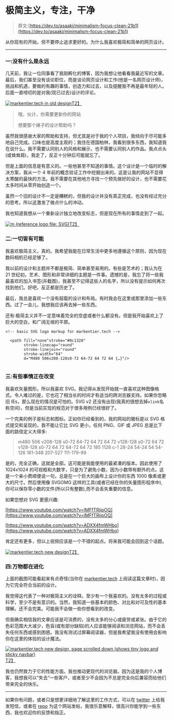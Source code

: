 # 极简主义，专注，干净

> 原文:[https://dev.to/asaaki/minimalism-focus-clean-21b1](https://dev.to/asaaki/minimalism-focus-clean-21b1)

从你现有的开始，但不要停止追求更好的。为什么我喜欢极简和简单的网页设计。

* * *

### 一:没有什么是永远

几天前，我让一位同事看了我刚孵化的博客，因为我想让他看看我最近写的文章。最后，我们甚至没有谈论职位，而是谈论网页设计和工作(他是一名网页设计师)，挑战和机遇，要做的有趣的事情，创造力和过去，以及提醒我不再是最年轻的人。后面一直唠叨的是对我(现已过去)设计的评论。

[![markentier.tech in old design](../Images/be2938c9df54525a9c0d058dbb9357db.png)T2】](https://res.cloudinary.com/practicaldev/image/fetch/s--1A-it6CS--/c_limit%2Cf_auto%2Cfl_progressive%2Cq_auto%2Cw_880/https://markentier.tech/posts/2018/05/minimalism-focus-clean-redesign/mtt-old.png)

> 哦，伙计，你需要更新你的网站
> 
> 想要那个婊子的设计帮助吗？

虽然我很感谢大家的帮助和支持，但尤其是对于我的个人项目，我倾向于尽可能多地自己完成。口味也是高度主观的；我住在德国柏林，我看到很多东西，我知道我在说什么。我不需要认同别人的风格和展示，也不需要认同别人的作品。我点点头(或耸耸肩)，我走了，反正十分钟后可能就忘了。

但是上面的信息是有意义的。一些他甚至不知道的事情。这个设计是一个临时的解决方案，我从一个 4 年前的概念验证工作中挖掘出来的。这是让我的网站不显得太寒酸的最快的方法。我不需要在其他地方寻找一个预先做好的设计，也不需要花太多时间从零开始创造一个。

虽然一个旧的设计不一定是糟糕的，但我的设计并没有真正完成，也没有经过充分的思考。所以这激发了做点什么的冲动。

我也知道我想从一个重新设计独立地改变标志，但是现在所有的事情走到了一起。

[![m (reference logo file; SVG)](../Images/95b31149fde3ae651aa68d3a598a2297.png)T2】](/m.svg)

### 二:一切皆有可能

我喜欢极简主义，真的。我希望我能在日常生活中更多地遵循这个原则，因为现在数码相机已经足够了。

我以前的设计和主题并不都是极简、简单甚至易用的。有些是艺术的；我认为在 21 世纪初，艺术、图形和非常详细的主题是一件事。遗憾的是，我忘了将一些我最喜欢的加入书签(并截图)，我甚至不记得这些人的名字，所以没有提示如何再次找到他们。好吧，反正都是历史了。

最后，我总是喜欢一个没有超载的设计和布局。有时我会在这里或那里添加一些东西。过了一会儿，我想我应该再去掉一些东西。

还有:极简主义并不一定意味着完全的空虚或者什么都没有。但是我开始喜欢上了巨大的空白，和广阔无垠的平原。

```
<!-- basic SVG logo markup for markentier.tech -->

  <path fill="none"stroke="#0c1328"
        stroke-linecap="round"
        stroke-linejoin="round"
        stroke-width="64"
        d="M480 506v208-128s0-72 64-72 64 72 64 {…}"/>
 
```

### 三:有些事情正在改变

我喜欢矢量图形。所以我喜欢 SVG。我记得从发现开始就一直喜欢这种图像格式。令人难过的是，它也花了相当长的时间才有适当的跨浏览器支持。如果你忽略旧 IEs，那么现在的情况是可怕的。SVG v2 还没有出现(我真的很想去掉`xlink`名称空间)，但是当前实现的规范对于很多用例已经很好了。

一个完美的例子是标志和图标。正如你已经看到的，我的网站的徽标是以 SVG 格式提交和呈现的，我不能让它比 SVG 更小，任何 PNG、GIF 或 JPEG 总是比下面的路径定义大得多:

> m480 506 v208-128 s0-72 64-72 64 72 64 72 v128-128 s0-72 64 72 v128-128 s0-72 64 72 64-72 64 72 185 1128 c-1 28-24 54-24 54 54-126 161-348 207-527 111-179-99

是的，完全正确，这就是全部。这可能是我能使用的最紧凑的版本。因此使用了 1024x1024 的可视框和大数字，只是为了避免小数，因为小数带有额外的点。这是一个亲小费顺便说一句，总是在一个巨大的画布上设计你的东西 1000 像素或更大的尺寸。然后使用像 SVGOMG 这样的工具(或者已经在你的矢量图形程序中),你可以保存零小数的文件(所以只有整数),而不会丢失重要的信息。

如果您想对 SVG 更感兴趣:

[https://www.youtube.com/watch?v=lMFfTRiipOQ](https://www.youtube.com/watch?v=lMFfTRiipOQ)

[https://www.youtube.com/watch?v=ADXX4fmWHbo](https://www.youtube.com/watch?v=ADXX4fmWHbo)

肯定还有更多，但以上视频应该是一个不错的起点。将来我可能会回到这个话题。

[![markentier.tech new design](../Images/61497bbcc89f9d3d406a85758084ddee.png)T2】](https://res.cloudinary.com/practicaldev/image/fetch/s--CUsz9GSN--/c_limit%2Cf_auto%2Cfl_progressive%2Cq_auto%2Cw_880/https://markentier.tech/posts/2018/05/minimalism-focus-clean-redesign/mtt-now.png)

### 四:万物都在进化

上面的截图可能看起来有点奇怪(当你在 [markentier.tech](https://markentier.tech/) 上阅读这篇文章时)，因为它完全符合当前的设计。

我觉得这代表了一种对极简主义的诠释。至少有一个我喜欢的。没有太多的过程或科学，至少不是有意识的。当然，我知道一些基本的颜色、对比和对可及性的基本理解。还不会完美。可能我不会做一些你想看到的改变。

但我确实相信我的文章应该是可消费的，没有太多的分心或疲劳或紧张。由于它的色彩范围大大减少，色盲(或有部分缺陷)的人应该能够阅读和浏览网站，而不会丢失任何东西或感到困惑。我没有测试过屏幕阅读器，但是我希望我没有使用会影响你在这里的体验的设计魔法。

[![markentier.tech new design, page scrolled down (shows tiny logo and sticky navbar)](../Images/e1d0d6653846f66003f25f86478470e4.png)T2】](https://res.cloudinary.com/practicaldev/image/fetch/s---pVkIEg_--/c_limit%2Cf_auto%2Cfl_progressive%2Cq_auto%2Cw_880/https://markentier.tech/posts/2018/05/minimalism-focus-clean-redesign/mtt-now-scrolled.png)

我也仍然致力于它的性能方面。我也推动更现代的浏览器。因为这是我的个人博客，我想我可以“失去”一些客户，或者至少不会因为不总是完全向后兼容而给他们带来完全的快乐。

* * *

如果你有问题，或者只是想更详细地了解这里的工作方式，可以在 [twitter](https://twitter.com/asaaki) 上给我发短信，或者在 [repo](https://github.com/markentier/markentier.tech/issues) 为这个网站发帖，我很乐意解释，很高兴你能学到一些东西，我也欢迎你的反馈和指正。